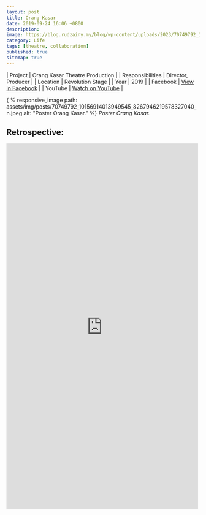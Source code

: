 ```yaml
---
layout: post
title: Orang Kasar
date: 2019-09-24 16:06 +0800
description:
image: https://blog.rudzainy.my/blog/wp-content/uploads/2023/70749792_10156914013949545_8267946219578327040_n.jpg
category: Life
tags: [theatre, collaboration]
published: true
sitemap: true
---
```


| Project | Orang Kasar Theatre Production |
| Responsibilities | Director, Producer |
| Location | Revolution Stage |
| Year | 2019 |
| Facebook | [View in Facebook](https://www.facebook.com/photo/?fbid=10156914013944545&set=a.107964264544) |
| YouTube | [Watch on YouTube](https://youtu.be/kdGhbNLymY4?si=EpteGSsv9SMeq9jj) |

{ % responsive_image path: assets/img/posts/70749792_10156914013949545_8267946219578327040_n.jpeg alt: "Poster Orang Kasar." %}
*Poster Orang Kasar.*

## Retrospective: 
<iframe src="https://www.facebook.com/plugins/post.php?href=https%3A%2F%2Fwww.facebook.com%2Frudzainy.rahman%2Fposts%2Fpfbid0x4EnLQ2kooDHgGioU8L3ckALRzdq2uJQxePMWUtcpQ4wZ18yTsEs3t3VsPiRo3H8l&show_text=true&width=500" width="500" height="955" style="border:none;overflow:hidden" scrolling="no" frameborder="0" allowfullscreen="true" allow="autoplay; clipboard-write; encrypted-media; picture-in-picture; web-share"></iframe>